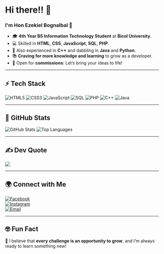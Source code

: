 # Hi there!! 👋  
### I'm Hon Ezekiel Bognalbal 🚀  
- 🎓 **4th Year BS Information Technology Student** at **Bicol University**.  
- 💻 Skilled in **HTML**, **CSS**, **JavaScript**, **SQL**, **PHP**.  
- 🔧 Also experienced in **C++** and dabbling in **Java** and **Python**.  
- 📚 **Craving for more knowledge and learning** to grow as a developer.  
- 💼 Open for **commissions**: Let’s bring your ideas to life!  

---

## ⚡ Tech Stack  
![HTML5](https://img.shields.io/badge/-HTML5-E34F26?style=flat&logo=html5&logoColor=white)
![CSS3](https://img.shields.io/badge/-CSS3-1572B6?style=flat&logo=css3&logoColor=white)
![JavaScript](https://img.shields.io/badge/-JavaScript-F7DF1E?style=flat&logo=javascript&logoColor=black)
![SQL](https://img.shields.io/badge/-SQL-4479A1?style=flat&logo=MySQL&logoColor=white)
![PHP](https://img.shields.io/badge/-PHP-777BB4?style=flat&logo=php&logoColor=white)
![C++](https://img.shields.io/badge/-C++-00599C?style=flat&logo=c%2B%2B&logoColor=white)
![Java](https://img.shields.io/badge/-Java-007396?style=flat&logo=java&logoColor=white)

---

## 🌟 GitHub Stats  
![GitHub Stats](https://github-readme-stats.vercel.app/api?username=HonTheCoder&theme=radical)
![Top Languages](https://github-readme-stats.vercel.app/api/top-langs/?username=HonTheCoder&layout=compact&theme=dark)

---

## ✍️ Dev Quote
![](https://quotes-github-readme.vercel.app/api?type=vetical&theme=radical)

---

## 🌍 Connect with Me  
[![Facebook](https://img.shields.io/badge/-Facebook-1877F2?style=flat&logo=facebook&logoColor=white)](https://www.facebook.com/honezekielnoblebognalbal)  
[![Instagram](https://img.shields.io/badge/-Instagram-E4405F?style=flat&logo=instagram&logoColor=white)](https://www.instagram.com/hon.ezekiel_/)  
[![Email](https://img.shields.io/badge/-Email-D14836?style=flat&logo=gmail&logoColor=white)](mailto:honezekielnoblebognalbal@gmail.com)  

---

## 🤓 Fun Fact  
🌟 I believe that **every challenge is an opportunity to grow**, and I’m always ready to learn something new!  
